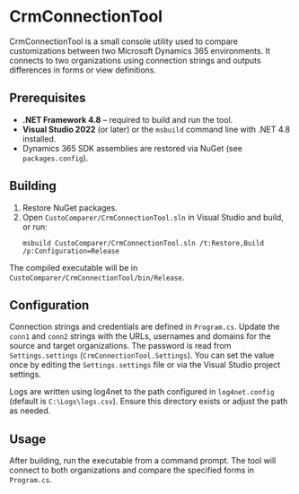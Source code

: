 
# CrmConnectionTool

CrmConnectionTool is a small console utility used to compare customizations between two Microsoft Dynamics 365 environments. It connects to two organizations using connection strings and outputs differences in forms or view definitions.

## Prerequisites

- **.NET Framework 4.8** – required to build and run the tool.
- **Visual Studio 2022** (or later) or the `msbuild` command line with .NET 4.8 installed.
- Dynamics 365 SDK assemblies are restored via NuGet (see `packages.config`).

## Building

1. Restore NuGet packages.
2. Open `CustoComparer/CrmConnectionTool.sln` in Visual Studio and build, or run:
   ```
   msbuild CustoComparer/CrmConnectionTool.sln /t:Restore,Build /p:Configuration=Release
   ```

The compiled executable will be in `CustoComparer/CrmConnectionTool/bin/Release`.

## Configuration

Connection strings and credentials are defined in `Program.cs`. Update the `conn1` and `conn2` strings with the URLs, usernames and domains for the source and target organizations. The password is read from `Settings.settings` (`CrmConnectionTool.Settings`). You can set the value once by editing the `Settings.settings` file or via the Visual Studio project settings.

Logs are written using log4net to the path configured in `log4net.config` (default is `C:\Logs\logs.csv`). Ensure this directory exists or adjust the path as needed.

## Usage

After building, run the executable from a command prompt. The tool will connect to both organizations and compare the specified forms in `Program.cs`.


